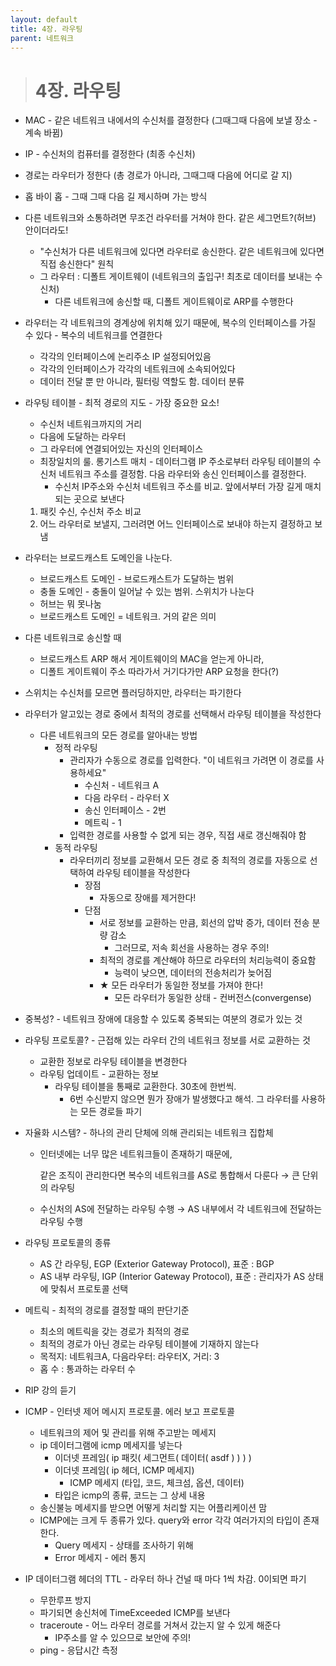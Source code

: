 ```yaml
---
layout: default
title: 4장. 라우팅
parent: 네트워크
---
```


> # 4장. 라우팅

- MAC - 같은 네트워크 내에서의 수신처를 결정한다 (그때그때 다음에 보낼 장소 - 계속 바뀜)
- IP - 수신처의 컴퓨터를 결정한다 (최종 수신처)
- 경로는 라우터가 정한다 (총 경로가 아니라, 그때그때 다음에 어디로 갈 지)
- 홉 바이 홉 - 그때 그때 다음 길 제시하며 가는 방식
- 다른 네트워크와 소통하려면 무조건 라우터를 거쳐야 한다. 같은 세그먼트?(허브) 안이더라도!
    - "수신처가 다른 네트워크에 있다면 라우터로 송신한다. 같은 네트워크에 있다면 직접 송신한다" 원칙
    - 그 라우터 : 디폴트 게이트웨이 (네트워크의 출입구! 최초로 데이터를 보내는 수신처)
        - 다른 네트워크에 송신할 때, 디폴트 게이트웨이로 ARP를 수행한다
- 라우터는 각 네트워크의 경계상에 위치해 있기 때문에, 복수의 인터페이스를 가질 수 있다 - 복수의 네트워크를 연결한다
    - 각각의 인터페이스에 논리주소 IP 설정되어있음
    - 각각의 인터페이스가 각각의 네트워크에 소속되어있다
    - 데이터 전달 뿐 만 아니라, 필터링 역할도 함. 데이터 분류
- 라우팅 테이블 - 최적 경로의 지도 - 가장 중요한 요소!
    - 수신처 네트워크까지의 거리
    - 다음에 도달하는 라우터
    - 그 라우터에 연결되어있는 자신의 인터페이스
    - 최장일치의 룰. 롱기스트 매치 - 데이터그램 IP 주소로부터 라우팅 테이블의 수신처 네트워크 주소를 결정함. 다음 라우터와 송신 인터페이스를 결정한다.
        - 수신처 IP주소와 수신처 네트워크 주소를 비교. 앞에서부터 가장 길게 매치되는 곳으로 보낸다
    1. 패킷 수신, 수신처 주소 비교
    2. 어느 라우터로 보낼지, 그러려면 어느 인터페이스로 보내야 하는지 결정하고 보냄
- 라우터는 브로드캐스트 도메인을 나눈다.
    - 브로드캐스트 도메인 - 브로드캐스트가 도달하는 범위
    - 충돌 도메인 - 충돌이 일어날 수 있는 범위. 스위치가 나눈다
    - 허브는 뭐 못나눔
    - 브로드캐스트 도메인 = 네트워크. 거의 같은 의미
- 다른 네트워크로 송신할 때
    - 브로드캐스트 ARP 해서 게이트웨이의 MAC을 얻는게 아니라,
    - 디폴트 게이트웨이 주소 따라가서 거기다가만 ARP 요청을 한다(?)
- 스위치는 수신처를 모르면 플러딩하지만, 라우터는 파기한다
- 라우터가 알고있는 경로 중에서 최적의 경로를 선택해서 라우팅 테이블을 작성한다
    - 다른 네트워크의 모든 경로를 알아내는 방법
        - 정적 라우팅
            - 관리자가 수동으로 경로를 입력한다. "이 네트워크 가려면 이 경로를 사용하세요"
                - 수신처 - 네트워크 A
                - 다음 라우터 - 라우터 X
                - 송신 인터페이스 - 2번
                - 메트릭 - 1
            - 입력한 경로를 사용할 수 없게 되는 경우, 직접 새로 갱신해줘야 함
        - 동적 라우팅
            - 라우터끼리 정보를 교환해서 모든 경로 중 최적의 경로를 자동으로 선택하여 라우팅 테이블을 작성한다
                - 장점
                    - 자동으로 장애를 제거한다!
                - 단점
                    - 서로 정보를 교환하는 만큼, 회선의 압박 증가, 데이터 전송 분량 감소
                        - 그러므로, 저속 회선을 사용하는 경우 주의!
                    - 최적의 경로를 계산해야 하므로 라우터의 처리능력이 중요함
                        - 능력이 낮으면, 데이터의 전송처리가 늦어짐
                    - ★ 모든 라우터가 동일한 정보를 가져야 한다!
                        - 모든 라우터가 동일한 상태 - 컨버전스(convergense)
- 중복성? - 네트워크 장애에 대응할 수 있도록 중복되는 여분의 경로가 있는 것
- 라우팅 프로토콜? - 근접해 있는 라우터 간의 네트워크 정보를 서로 교환하는 것
    - 교환한 정보로 라우팅 테이블을 변경한다
    - 라우팅 업데이트 - 교환하는 정보
        - 라우팅 테이블을 통째로 교환한다. 30초에 한번씩.
            - 6번 수신받지 않으면 뭔가 장애가 발생했다고 해석. 그 라우터를 사용하는 모든 경로들 파기
- 자율화 시스템? - 하나의 관리 단체에 의해 관리되는 네트워크 집합체
    - 인터넷에는 너무 많은 네트워크들이 존재하기 때문에,
        
        같은 조직이 관리한다면 복수의 네트워크를 AS로 통합해서 다룬다 → 큰 단위의 라우팅
        
    - 수신처의 AS에 전달하는 라우팅 수행 → AS 내부에서 각 네트워크에 전달하는 라우팅 수행
- 라우팅 프로토콜의 종류
    - AS 간 라우팅, EGP (Exterior Gateway Protocol), 표준 : BGP
    - AS 내부 라우팅, IGP (Interior Gateway Protocol), 표준 : 관리자가 AS 상태에 맞춰서 프로토콜 선택
- 메트릭 - 최적의 경로를 결정할 때의 판단기준
    - 최소의 메트릭을 갖는 경로가 최적의 경로
    - 최적의 경로가 아닌 경로는 라우팅 테이블에 기재하지 않는다
    - 목적지: 네트워크A, 다음라우터: 라우터X, 거리: 3
    - 홉 수 : 통과하는 라우터 수
- RIP 강의 듣기

- ICMP - 인터넷 제어 메시지 프로토콜. 에러 보고 프로토콜
    - 네트워크의 제어 및 관리를 위해 주고받는 메세지
    - ip 데이터그램에 icmp 메세지를 넣는다
        - 이더넷 프레임( ip 패킷( 세그먼트( 데이터( asdf ) ) ) )
        - 이더넷 프레임( ip 헤더, ICMP 메세지)
            - ICMP 메세지 (타입, 코드, 체크섬, 옵션, 데이터)
        - 타입은 icmp의 종류, 코드는 그 상세 내용
    - 송신불능 메세지를 받으면 어떻게 처리할 지는 어플리케이션 맘
    - ICMP에는 크게 두 종류가 있다. query와 error 각각 여러가지의 타입이 존재한다.
        - Query 메세지 - 상태를 조사하기 위해
        - Error 메세지 - 에러 통지
- IP 데이터그램 헤더의 TTL - 라우터 하나 건널 때 마다 1씩 차감. 0이되면 파기
    - 무한루프 방지
    - 파기되면 송신처에 TimeExceeded ICMP를 보낸다
    - traceroute - 어느 라우터 경로를 거쳐서 갔는지 알 수 있게 해준다
        - IP주소를 알 수 있으므로 보안에 주의!
    - ping - 응답시간 측정